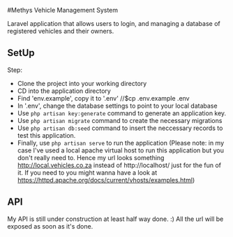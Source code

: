#Methys Vehicle Management System
                    
Laravel application that allows users to login, and managing a database of registered vehicles and their owners.

## SetUp

Step:
- Clone the project into your working directory
- CD into the application directory
- Find 'env.example', copy it to '.env' //$cp .env.example .env
- In '.env', change the database settings to point to your local database
- Use `php artisan key:generate` command to generate an application key.
- Use `php artisan migrate` command to create the necessary migrations
- Use `php artisan db:seed` command to insert the neccessary records to test this application.
- Finally, use `php artisan serve` to run the application 
(Please note:  in my case I've used a local apache virtual host to run this application but you don't really need to. Hence my url looks something http://local.vehicles.co.za instead of http://localhost/ just for the fun of it. If you need to you might wanna have a look at https://httpd.apache.org/docs/current/vhosts/examples.html)




## API

My API is still under construction at least half way done. :) 
All the url will be exposed as soon as it's done.

